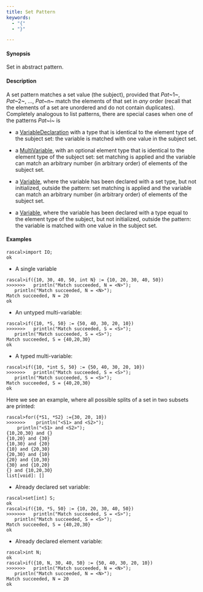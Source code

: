 ```yaml
---
title: Set Pattern
keywords:
  - "{"
  - "}"

---
```


#### Synopsis

Set in abstract pattern.

#### Description

A set pattern matches a set value (the subject), provided that _Pat_~1~, _Pat_~2~, ..., _Pat_~n~ match the elements of that set in *any* order
(recall that the elements of a set are unordered and do not contain duplicates).
Completely analogous to list patterns, there are special cases when one of the patterns _Pat_~i~ is

*  a [VariableDeclaration](../../../Rascal/Patterns/VariableDeclaration/) with a type that is identical to the element type of the subject set: the variable is matched with one value  in the subject set.

*  a [MultiVariable](../../../Rascal/Patterns/MultiVariable/), with an optional element type that is identical to the element type of the subject set: set matching is applied and the variable can match an arbitrary number (in arbitrary order) of elements of the subject set.

*  a [Variable](../../../Rascal/Patterns/Variable/), where the variable has been declared with a set type, but not initialized, outside the pattern: set matching is applied and the variable can match an arbitrary number (in arbitrary order) of elements of the subject set.

*  a [Variable](../../../Rascal/Patterns/Variable/), where the variable has been declared with a type equal to the element type of the subject, but not initialized, outside the pattern: the variable is matched with one value in the subject set.




#### Examples


```rascal-shell 
rascal>import IO;
ok
```

* A single variable

```rascal-shell ,continue
rascal>if({10, 30, 40, 50, int N} := {10, 20, 30, 40, 50})
>>>>>>>   println("Match succeeded, N = <N>");
   println("Match succeeded, N = <N>");
Match succeeded, N = 20
ok
```

* An untyped multi-variable:

```rascal-shell ,continue
rascal>if({10, *S, 50} := {50, 40, 30, 20, 10})
>>>>>>>   println("Match succeeded, S = <S>");
   println("Match succeeded, S = <S>");
Match succeeded, S = {40,20,30}
ok
```

* A typed multi-variable:

```rascal-shell ,continue
rascal>if({10, *int S, 50} := {50, 40, 30, 20, 10})
>>>>>>>   println("Match succeeded, S = <S>");
   println("Match succeeded, S = <S>");
Match succeeded, S = {40,20,30}
ok
```
Here we see an example, where all possible splits of a set in two subsets are printed:

```rascal-shell ,continue
rascal>for({*S1, *S2} :={30, 20, 10})
>>>>>>>    println("<S1> and <S2>");
    println("<S1> and <S2>");
{10,20,30} and {}
{10,20} and {30}
{10,30} and {20}
{10} and {20,30}
{20,30} and {10}
{20} and {10,30}
{30} and {10,20}
{} and {10,20,30}
list[void]: []
```

* Already declared set variable:

```rascal-shell ,continue
rascal>set[int] S;
ok
rascal>if({10, *S, 50} := {10, 20, 30, 40, 50})
>>>>>>>   println("Match succeeded, S = <S>");
   println("Match succeeded, S = <S>");
Match succeeded, S = {40,20,30}
ok
```

* Already declared element variable:

```rascal-shell ,continue
rascal>int N;
ok
rascal>if({10, N, 30, 40, 50} := {50, 40, 30, 20, 10})
>>>>>>>   println("Match succeeded, N = <N>");
   println("Match succeeded, N = <N>");
Match succeeded, N = 20
ok
```


